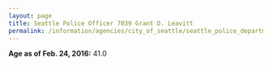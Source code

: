 ```yaml
---
layout: page
title: Seattle Police Officer 7039 Grant D. Leavitt
permalink: /information/agencies/city_of_seattle/seattle_police_department/copbook/7039/
---
```


**Age as of Feb. 24, 2016:** 41.0
